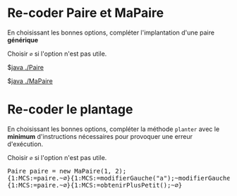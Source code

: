 <style>
pre > code {
    -webkit-touch-callout: text;
    -webkit-user-select: text;
    -khtml-user-select: text;
    -moz-user-select: text;
    -ms-user-select: text;
    user-select: text;
}
</style>



# Re-coder Paire et MaPaire

En choisissant les bonnes options, compléter l'implantation d'une paire **générique**

Choisir `∅` si l'option n'est pas utile.

$[java ./Paire]()

$[java ./MaPaire]()





# Re-coder le plantage

En choisissant les bonnes options, compléter la méthode `planter` avec le **minimum** d'instructions nécessaires pour provoquer une erreur d'exécution.

Choisir `∅` si l'option n'est pas utile.

<pre>
Paire paire = new MaPaire(1, 2);
{1:MCS:=paire.~∅}{1:MCS:=modifierGauche("a");~modifierGauche(2);~modifierDroite(4);~∅}
{1:MCS:=paire.~∅}{1:MCS:=obtenirPlusPetit();~∅}
</pre>

